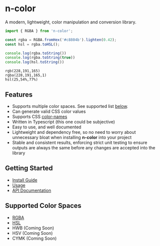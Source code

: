 # n-color

A modern, lightweight, color manipulation and conversion library.

```typescript
import { RGBA } from 'n-color';

const rgba = RGBA.fromHex('#c8804b').lighten(0.42);
const hsl = rgba.toHSL();

console.log(rgba.toString())
console.log(rgba.toString(true))
console.log(hsl.toString())
```

```console
rgb(228,191,165)
rgba(228,191,165,1)
hsl(25,54%,77%)
```

## Features
* Supports multiple color spaces. See supported list [below](#supported-color-spaces).
* Can generate valid CSS color values
* Supports CSS [color-names](https://www.w3schools.com/colors/colors_names.asp)
* Written in Typescript (this one could be subjective)
* Easy to use, and well documented
* Lightweight and dependency free, so no need to worry about unnecessary bloat when installing **n-color** into your project
* Stable and consistent results, enforcing strict unit testing to ensure outputs are always the same before any changes are accepted into the library

## Getting Started
* [Install Guide](/getting-started#install-guide)
* [Usage](/getting-started#usage)
* [API Documentation](/api)

## Supported Color Spaces
* [RGBA](/docs/spaces/rgba)
* [HSL](/docs/spaces/hsl)
* HWB (Coming Soon)
* HSV (Coming Soon)
* CYMK (Coming Soon)

